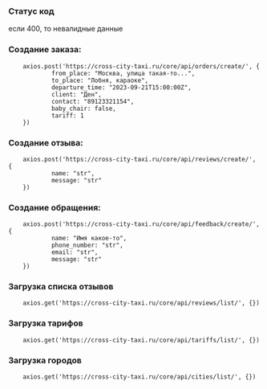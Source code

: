 ### Статус код
если 400, то невалидные данные


### Создание заказа: 
        axios.post('https://cross-city-taxi.ru/core/api/orders/create/', {  
                from_place: "Москва, улица такая-то...",  
                to_place: "Лобня, караоке",  
                departure_time: "2023-09-21T15:00:00Z",  
                client: "Ден",  
                contact: "89123321154",  
                baby_chair: false,  
                tariff: 1
        })
### Создание отзыва: 
        axios.post('https://cross-city-taxi.ru/core/api/reviews/create/', {  
                name: "str",
                message: "str"
        })
### Создание обращения: 
        axios.post('https://cross-city-taxi.ru/core/api/feedback/create/', {  
                name: "Имя какое-то",
                phone_number: "str",
                email: "str",
                message: "str" 
        })
### Загрузка списка отзывов 
        axios.get('https://cross-city-taxi.ru/core/api/reviews/list/', {})
### Загрузка тарифов 
        axios.get('https://cross-city-taxi.ru/core/api/tariffs/list/', {})
### Загрузка городов 
        axios.get('https://cross-city-taxi.ru/core/api/cities/list/', {})


